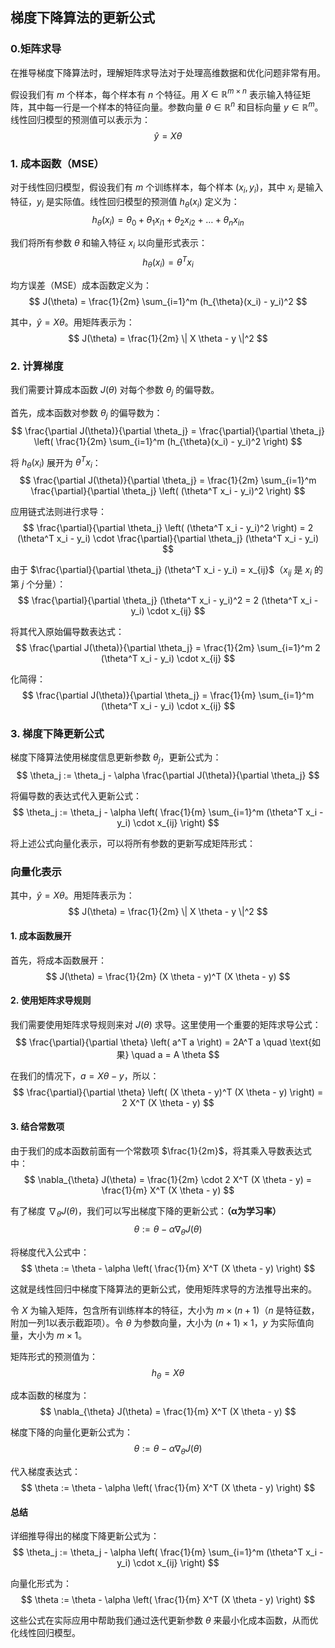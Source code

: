 ## 梯度下降算法的更新公式

### 0.矩阵求导

在推导梯度下降算法时，理解矩阵求导法对于处理高维数据和优化问题非常有用。

假设我们有 $m$ 个样本，每个样本有 $n$ 个特征。用 $X \in \mathbb{R}^{m \times n}$ 表示输入特征矩阵，其中每一行是一个样本的特征向量。参数向量 $\theta \in \mathbb{R}^{n}$ 和目标向量 $y \in \mathbb{R}^{m}$。线性回归模型的预测值可以表示为：
$$
\hat{y} = X \theta
$$

### 1. 成本函数（MSE）

对于线性回归模型，假设我们有 $m$ 个训练样本，每个样本 $(x_i, y_i)$，其中 $x_i$ 是输入特征，$y_i$ 是实际值。线性回归模型的预测值 $h_{\theta}(x_i)$ 定义为：
$$
h_{\theta}(x_i) = \theta_0 + \theta_1 x_{i1} + \theta_2 x_{i2} + \ldots + \theta_n x_{in}
$$

我们将所有参数 $\theta$ 和输入特征 $x_i$ 以向量形式表示：
$$
h_{\theta}(x_i) = \theta^T x_i
$$

均方误差（MSE）成本函数定义为：
$$
J(\theta) = \frac{1}{2m} \sum_{i=1}^m (h_{\theta}(x_i) - y_i)^2
$$

其中，$\hat{y} = X \theta$。用矩阵表示为：
$$
J(\theta) = \frac{1}{2m} \| X \theta - y \|^2
$$

### 2. 计算梯度

我们需要计算成本函数 $J(\theta)$ 对每个参数 $\theta_j$ 的偏导数。 

首先，成本函数对参数 $\theta_j$ 的偏导数为：
$$
\frac{\partial J(\theta)}{\partial \theta_j} = \frac{\partial}{\partial \theta_j} \left( \frac{1}{2m} \sum_{i=1}^m (h_{\theta}(x_i) - y_i)^2 \right)
$$

将 $h_{\theta}(x_i)$ 展开为 $\theta^T x_i$：
$$
\frac{\partial J(\theta)}{\partial \theta_j} = \frac{1}{2m} \sum_{i=1}^m \frac{\partial}{\partial \theta_j} \left( (\theta^T x_i - y_i)^2 \right)
$$

应用链式法则进行求导：
$$
\frac{\partial}{\partial \theta_j} \left( (\theta^T x_i - y_i)^2 \right) = 2 (\theta^T x_i - y_i) \cdot \frac{\partial}{\partial \theta_j} (\theta^T x_i - y_i)
$$

由于 $\frac{\partial}{\partial \theta_j} (\theta^T x_i - y_i) = x_{ij}$（$x_{ij}$ 是 $x_i$ 的第 $j$ 个分量）：
$$
\frac{\partial}{\partial \theta_j} (\theta^T x_i - y_i)^2 = 2 (\theta^T x_i - y_i) \cdot x_{ij}
$$

将其代入原始偏导数表达式：
$$
\frac{\partial J(\theta)}{\partial \theta_j} = \frac{1}{2m} \sum_{i=1}^m 2 (\theta^T x_i - y_i) \cdot x_{ij}
$$

化简得：
$$
\frac{\partial J(\theta)}{\partial \theta_j} = \frac{1}{m} \sum_{i=1}^m (\theta^T x_i - y_i) \cdot x_{ij}
$$

### 3. 梯度下降更新公式

梯度下降算法使用梯度信息更新参数 $\theta_j$，更新公式为：
$$
\theta_j := \theta_j - \alpha \frac{\partial J(\theta)}{\partial \theta_j}
$$

将偏导数的表达式代入更新公式：
$$
\theta_j := \theta_j - \alpha \left( \frac{1}{m} \sum_{i=1}^m (\theta^T x_i - y_i) \cdot x_{ij} \right)
$$

将上述公式向量化表示，可以将所有参数的更新写成矩阵形式：

### 向量化表示

其中，$\hat{y} = X \theta$。用矩阵表示为：
$$
J(\theta) = \frac{1}{2m} \| X \theta - y \|^2
$$

#### 1. 成本函数展开

首先，将成本函数展开：
$$
J(\theta) = \frac{1}{2m} (X \theta - y)^T (X \theta - y)
$$

#### 2. 使用矩阵求导规则

我们需要使用矩阵求导规则来对 $J(\theta)$ 求导。这里使用一个重要的矩阵求导公式：
$$
\frac{\partial}{\partial \theta} \left( a^T a \right) = 2A^T a \quad \text{如果} \quad a = A \theta
$$

在我们的情况下，$a = X \theta - y$，所以：
$$
\frac{\partial}{\partial \theta} \left( (X \theta - y)^T (X \theta - y) \right) = 2 X^T (X \theta - y)
$$

#### 3. 结合常数项

由于我们的成本函数前面有一个常数项 $\frac{1}{2m}$，将其乘入导数表达式中：
$$
\nabla_{\theta} J(\theta) = \frac{1}{2m} \cdot 2 X^T (X \theta - y) = \frac{1}{m} X^T (X \theta - y)
$$

有了梯度 $\nabla_{\theta} J(\theta)$，我们可以写出梯度下降的更新公式：**（α为学习率）**
$$
\theta := \theta - \alpha \nabla_{\theta} J(\theta)
$$

将梯度代入公式中：
$$
\theta := \theta - \alpha \left( \frac{1}{m} X^T (X \theta - y) \right)
$$

这就是线性回归中梯度下降算法的更新公式，使用矩阵求导的方法推导出来的。

令 $X$ 为输入矩阵，包含所有训练样本的特征，大小为 $m \times (n+1)$（$n$ 是特征数，附加一列1以表示截距项）。令 $\theta$ 为参数向量，大小为 $(n+1) \times 1$，$y$ 为实际值向量，大小为 $m \times 1$。

矩阵形式的预测值为：
$$
h_{\theta} = X \theta
$$

成本函数的梯度为：
$$
\nabla_{\theta} J(\theta) = \frac{1}{m} X^T (X \theta - y)
$$

梯度下降的向量化更新公式为：
$$
\theta := \theta - \alpha \nabla_{\theta} J(\theta)
$$

代入梯度表达式：
$$
\theta := \theta - \alpha \left( \frac{1}{m} X^T (X \theta - y) \right)
$$

#### 总结

详细推导得出的梯度下降更新公式为：
$$
\theta_j := \theta_j - \alpha \left( \frac{1}{m} \sum_{i=1}^m (\theta^T x_i - y_i) \cdot x_{ij} \right)
$$

向量化形式为：
$$
\theta := \theta - \alpha \left( \frac{1}{m} X^T (X \theta - y) \right)
$$

这些公式在实际应用中帮助我们通过迭代更新参数 $\theta$ 来最小化成本函数，从而优化线性回归模型。